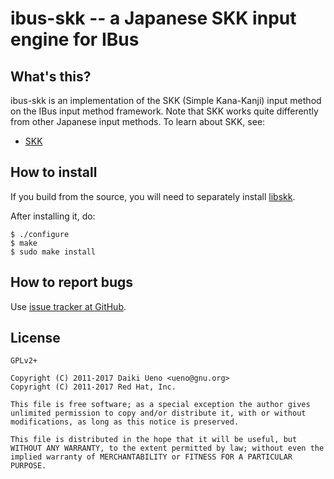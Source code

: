 ibus-skk -- a Japanese SKK input engine for IBus
======

What's this?
------

ibus-skk is an implementation of the SKK (Simple Kana-Kanji) input
method on the IBus input method framework.  Note that SKK works quite
differently from other Japanese input methods.  To learn about SKK,
see:

* [SKK](https://ja.wikipedia.org/wiki/SKK)

How to install
------
If you build from the source, you will need to separately install
[libskk](http://github.com/ueno/libskk/downloads/).

After installing it, do:
```
$ ./configure
$ make
$ sudo make install
```

How to report bugs
------

Use [issue tracker at GitHub](http://github.com/ueno/ibus-skk/issues).

License
------
```
GPLv2+

Copyright (C) 2011-2017 Daiki Ueno <ueno@gnu.org>
Copyright (C) 2011-2017 Red Hat, Inc.

This file is free software; as a special exception the author gives
unlimited permission to copy and/or distribute it, with or without
modifications, as long as this notice is preserved.

This file is distributed in the hope that it will be useful, but
WITHOUT ANY WARRANTY, to the extent permitted by law; without even the
implied warranty of MERCHANTABILITY or FITNESS FOR A PARTICULAR PURPOSE.
```
